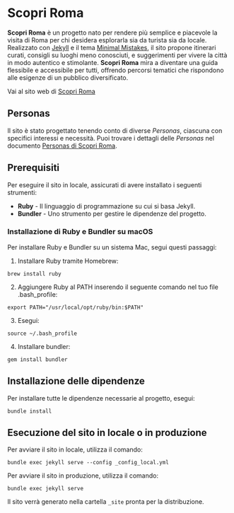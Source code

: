 # Scopri Roma

**Scopri Roma** è un progetto nato per rendere più semplice e piacevole la visita di Roma per chi desidera esplorarla sia da turista sia da locale. Realizzato con [Jekyll](https://jekyllrb.com/) e il tema [Minimal Mistakes](https://mmistakes.github.io/minimal-mistakes/), il sito propone itinerari curati, consigli su luoghi meno conosciuti, e suggerimenti per vivere la città in modo autentico e stimolante. **Scopri Roma** mira a diventare una guida flessibile e accessibile per tutti, offrendo percorsi tematici che rispondono alle esigenze di un pubblico diversificato.

Vai al sito web di [Scopri Roma](https://www.scopriroma.it)

## Personas

Il sito è stato progettato tenendo conto di diverse *Personas*, ciascuna con specifici interessi e necessità. Puoi trovare i dettagli delle *Personas* nel documento [Personas di Scopri Roma](docs/personas.md).

## Prerequisiti

Per eseguire il sito in locale, assicurati di avere installato i seguenti strumenti:

- **Ruby** - Il linguaggio di programmazione su cui si basa Jekyll.
- **Bundler** - Uno strumento per gestire le dipendenze del progetto.

### Installazione di Ruby e Bundler su macOS

Per installare Ruby e Bundler su un sistema Mac, segui questi passaggi:

1. Installare Ruby tramite Homebrew:
```
brew install ruby
```

2. Aggiungere Ruby al PATH inserendo il seguente comando nel tuo file .bash_profile:
```
export PATH="/usr/local/opt/ruby/bin:$PATH"
```

3. Esegui:
```
source ~/.bash_profile
```

4. Installare bundler:
```
gem install bundler
```

## Installazione delle dipendenze

Per installare tutte le dipendenze necessarie al progetto, esegui:
```
bundle install
```

## Esecuzione del sito in locale o in produzione

Per avviare il sito in locale, utilizza il comando:
```
bundle exec jekyll serve --config _config_local.yml
```

Per avviare il sito in produzione, utilizza il comando:
```
bundle exec jekyll serve
```

Il sito verrà generato nella cartella `_site` pronta per la distribuzione.
